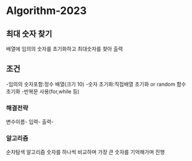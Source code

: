 # Algorithm-2023

## 최대 숫자 찾기
배열에 임의의 숫자를 초기화하고 최대숫자를 찾아 출력

## 조건
-임의의 숫자포함:정수 배열(크기 10)
-숫자 초기화:직접배열 초기화 or random 함수 초기화
-반복문 사용(for,while 등)


### 해결전략
변수이름-
입력-
출력-


### 알고리즘
순차탐색 알고리즘
숫자를 하나씩 비교하며 가장 큰 숫자를 기억해가며 진행 
